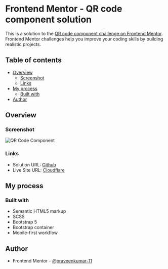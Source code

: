 # Frontend Mentor - QR code component solution

This is a solution to the [QR code component challenge on Frontend Mentor](https://www.frontendmentor.io/challenges/qr-code-component-iux_sIO_H). Frontend Mentor challenges help you improve your coding skills by building realistic projects. 

## Table of contents

- [Overview](#overview)
  - [Screenshot](#screenshot)
  - [Links](#links)
- [My process](#my-process)
  - [Built with](#built-with)
- [Author](#author)


## Overview

### Screenshot

![QR Code Component](https://github.com/praveenkumar-11/QR-Code-Component/blob/main/QR%20code%20component.png)



### Links

- Solution URL: [Github](https://github.com/praveenkumar-11/QR-Code-Component)
- Live Site URL: [Cloudflare](https://qr-code-component-2o0.pages.dev/)

## My process

### Built with

- Semantic HTML5 markup
- SCSS
- Bootstrap 5
- Bootstrap container
- Mobile-first workflow


## Author

- Frontend Mentor - [@praveenkumar-11](https://www.frontendmentor.io/profile/praveenkumar-11)
